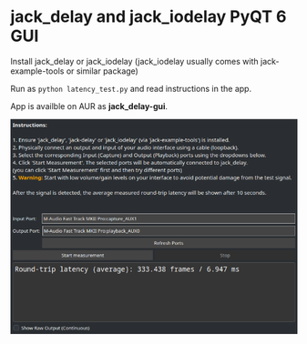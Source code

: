# jack_delay and jack_iodelay PyQT 6 GUI

Install jack_delay or jack_iodelay (jack_iodelay usually comes with jack-example-tools or similar package)

Run as `python latency_test.py` and read instructions in the app. 

App is availble on AUR as **jack_delay-gui**.

![](https://github.com/magillos/jack_delay-GUI/blob/main/Latency_test.png)
